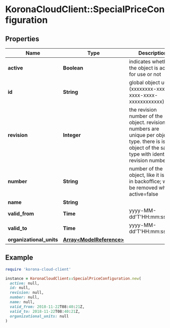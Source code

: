 # KoronaCloudClient::SpecialPriceConfiguration

## Properties

| Name | Type | Description | Notes |
| ---- | ---- | ----------- | ----- |
| **active** | **Boolean** | indicates whether the object is active for use or not | [optional][readonly] |
| **id** | **String** | global object uuid (xxxxxxxx-xxxx-xxxx-xxxx-xxxxxxxxxxxx) | [optional] |
| **revision** | **Integer** | the revision number of the object. revision numbers are unique per object-type. there is is no object of the same type with identical revision numbers. | [optional][readonly] |
| **number** | **String** | number of the object, like it is set in backoffice; will be removed when active&#x3D;false | [optional] |
| **name** | **String** |  | [optional] |
| **valid_from** | **Time** | yyyy-MM-dd&#39;T&#39;HH:mm:ssXXX |  |
| **valid_to** | **Time** | yyyy-MM-dd&#39;T&#39;HH:mm:ssXXX |  |
| **organizational_units** | [**Array&lt;ModelReference&gt;**](ModelReference.md) |  | [optional] |

## Example

```ruby
require 'korona-cloud-client'

instance = KoronaCloudClient::SpecialPriceConfiguration.new(
  active: null,
  id: null,
  revision: null,
  number: null,
  name: null,
  valid_from: 2018-11-22T08:40:21Z,
  valid_to: 2018-11-22T08:40:21Z,
  organizational_units: null
)
```

